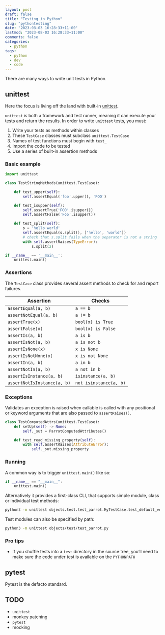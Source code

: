 ```yaml
---
layout: post
draft: false
title: "Testing in Python"
slug: "pythontesting"
date: "2023-08-03 16:28:33+11:00"
lastmod: "2023-08-03 16:28:33+11:00"
comments: false
categories:
  - python
tags:
  - python
  - dev
  - code
---
```


There are many ways to write unit tests in Python. 

## unittest

Here the focus is living off the land with built-in [unittest](https://docs.python.org/3/library/unittest.html).

`unittest` is both a framework and test runner, meaning it can execute your tests and return the results. In order to write `unittest` tests, you must:

1. Write your tests as methods within classes
1. These `TestCase` classes must subclass `unittest.TestCase`
1. Names of test functions must begin with `test_`
1. Import the code to be tested
1. Use a series of built-in assertion methods

### Basic example

```python
import unittest

class TestStringMethods(unittest.TestCase):

    def test_upper(self):
        self.assertEqual('foo'.upper(), 'FOO')

    def test_isupper(self):
        self.assertTrue('FOO'.isupper())
        self.assertFalse('Foo'.isupper())

    def test_split(self):
        s = 'hello world'
        self.assertEqual(s.split(), ['hello', 'world'])
        # check that s.split fails when the separator is not a string
        with self.assertRaises(TypeError):
            s.split(2)

if __name__ == '__main__':
    unittest.main()
```

### Assertions

The `TestCase` class provides several assert methods to check for and report failures. 

| Assertion                   | Checks                 |
| --------------------------- | ---------------------- |
| `assertEqual(a, b)`         | `a == b`               |
| `assertNotEqual(a, b)`      | `a != b`               |
| `assertTrue(x)`             | `bool(x) is True`      |
| `assertFalse(x)`            | `bool(x) is False`     |
| `assertIs(a, b)`            | `a is b`               |
| `assertIsNot(a, b)`         | `a is not b`           |
| `assertIsNone(x)`           | `x is None`            |
| `assertIsNotNone(x)`        | `x is not None`        |
| `assertIn(a, b)`            | `a in b`               |
| `assertNotIn(a, b)`         | `a not in b`           |
| `assertIsInstance(a, b)`    | `isinstance(a, b)`     |
| `assertNotIsInstance(a, b)` | `not isinstance(a, b)` |


### Exceptions

Validates an exception is raised when callable is called with any positional or keyword arguments that are also passed to `assertRaises()`.

```python
class TestComputedAttrs(unittest.TestCase):
    def setUp(self) -> None:
        self._sut = ParrotComputedAttributes()

    def test_read_missing_property(self):
        with self.assertRaises(AttributeError):
            self._sut.missing_property
```


### Running

A common way is to trigger `unittest.main()` like so:

```python
if __name__ == "__main__":
    unittest.main()
```

Alternatively it provides a first-class CLI, that supports simple module, class or individual test methods:

```bash
python3 -m unittest objects.test.test_parrot.MyTestCase.test_default_voltage
```

Test modules can also be specified by path:

```bash
python3 -m unittest objects/test/test_parrot.py
```

### Pro tips

- If you shuffle tests into a `test` directory in the source tree, you’ll need to make sure the code under test is available on the `PYTHONPATH`



## pytest

Pytest is the defacto standard.

## TODO

- `unittest`
- monkey patching
- `pytest`
- mocking
